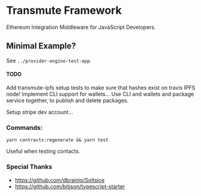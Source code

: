 # Transmute Framework

Ethereum Integration Middleware for JavaScript Developers.

## Minimal Example?

See `../provider-engine-test-app`. 

#### TODO

Add transmute-ipfs setup tests to make sure that hashes exist on travis IPFS node!
Implement CLI support for wallets...
Use CLI and wallets and package service together, to publish and delete packages.

Setup stripe dev account...


### Commands:

`yarn contracts:regenerate && yarn test`

Useful when testing contacts. 

### Special Thanks 
- https://github.com/dbrainio/Soltsice
- https://github.com/bitjson/typescript-starter
